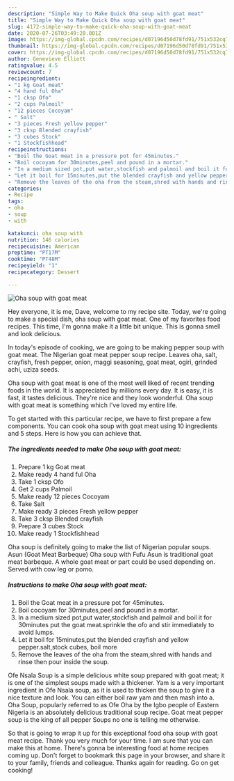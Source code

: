 ```yaml
---
description: "Simple Way to Make Quick Oha soup with goat meat"
title: "Simple Way to Make Quick Oha soup with goat meat"
slug: 4172-simple-way-to-make-quick-oha-soup-with-goat-meat
date: 2020-07-26T03:49:28.001Z
image: https://img-global.cpcdn.com/recipes/d07196d50d78fd91/751x532cq70/oha-soup-with-goat-meat-recipe-main-photo.jpg
thumbnail: https://img-global.cpcdn.com/recipes/d07196d50d78fd91/751x532cq70/oha-soup-with-goat-meat-recipe-main-photo.jpg
cover: https://img-global.cpcdn.com/recipes/d07196d50d78fd91/751x532cq70/oha-soup-with-goat-meat-recipe-main-photo.jpg
author: Genevieve Elliott
ratingvalue: 4.5
reviewcount: 7
recipeingredient:
- "1 kg Goat meat"
- "4 hand ful Oha"
- "1 cksp Ofo"
- "2 cups Palmoil"
- "12 pieces Cocoyam"
- " Salt"
- "3 pieces Fresh yellow pepper"
- "3 cksp Blended crayfish"
- "3 cubes Stock"
- "1 Stockfishhead"
recipeinstructions:
- "Boil the Goat meat in a pressure pot for 45minutes."
- "Boil cocoyam for 30minutes,peel and pound in a mortar."
- "In a medium sized pot,put water,stockfish and palmoil and boil it for 30minutes put the goat meat.sprinkle the ofo and stir immediately to avoid lumps."
- "Let it boil for 15minutes,put the blended crayfish and yellow pepper.salt,stock cubes, boil more"
- "Remove the leaves of the oha from the steam,shred with hands and rinse then pour inside the soup."
categories:
- Recipe
tags:
- oha
- soup
- with

katakunci: oha soup with 
nutrition: 146 calories
recipecuisine: American
preptime: "PT17M"
cooktime: "PT48M"
recipeyield: "1"
recipecategory: Dessert

---
```



![Oha soup with goat meat](https://img-global.cpcdn.com/recipes/d07196d50d78fd91/751x532cq70/oha-soup-with-goat-meat-recipe-main-photo.jpg)

Hey everyone, it is me, Dave, welcome to my recipe site. Today, we're going to make a special dish, oha soup with goat meat. One of my favorites food recipes. This time, I'm gonna make it a little bit unique. This is gonna smell and look delicious.

In today&#39;s episode of cooking, we are going to be making pepper soup with goat meat. The Nigerian goat meat pepper soup recipe. Leaves oha, salt, crayfish, fresh pepper, onion, maggi seasoning, goat meat, ogiri, grinded achi, uziza seeds.

Oha soup with goat meat is one of the most well liked of recent trending foods in the world. It is appreciated by millions every day. It is easy, it is fast, it tastes delicious. They're nice and they look wonderful. Oha soup with goat meat is something which I've loved my entire life.


To get started with this particular recipe, we have to first prepare a few components. You can cook oha soup with goat meat using 10 ingredients and 5 steps. Here is how you can achieve that.

<!--inarticleads1-->

##### The ingredients needed to make Oha soup with goat meat:

1. Prepare 1 kg Goat meat
1. Make ready 4 hand ful Oha
1. Take 1 cksp Ofo
1. Get 2 cups Palmoil
1. Make ready 12 pieces Cocoyam
1. Take  Salt
1. Make ready 3 pieces Fresh yellow pepper
1. Take 3 cksp Blended crayfish
1. Prepare 3 cubes Stock
1. Make ready 1 Stockfishhead


Oha soup is definitely going to make the list of Nigerian popular soups. Asun (Goat Meat Barbeque) Oha soup with Fufu Asun is traditional goat meat barbeque. A whole goat meat or part could be used depending on. Served with cow leg or pomo. 

<!--inarticleads2-->

##### Instructions to make Oha soup with goat meat:

1. Boil the Goat meat in a pressure pot for 45minutes.
1. Boil cocoyam for 30minutes,peel and pound in a mortar.
1. In a medium sized pot,put water,stockfish and palmoil and boil it for 30minutes put the goat meat.sprinkle the ofo and stir immediately to avoid lumps.
1. Let it boil for 15minutes,put the blended crayfish and yellow pepper.salt,stock cubes, boil more
1. Remove the leaves of the oha from the steam,shred with hands and rinse then pour inside the soup.


Ofe Nsala Soup is a simple delicious white soup prepared with goat meat; it is one of the simplest soups made with a thickener. Yam is a very important ingredient in Ofe Nsala soup, as it is used to thicken the soup to give it a nice texture and look. You can either boil raw yam and then mash into a. Oha Soup, popularly referred to as Ofe Oha by the Igbo people of Eastern Nigeria is an absolutely delicious traditional soup recipe. Goat meat pepper soup is the king of all pepper Soups no one is telling me otherwise. 

So that is going to wrap it up for this exceptional food oha soup with goat meat recipe. Thank you very much for your time. I am sure that you can make this at home. There's gonna be interesting food at home recipes coming up. Don't forget to bookmark this page in your browser, and share it to your family, friends and colleague. Thanks again for reading. Go on get cooking!
